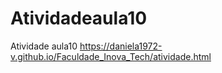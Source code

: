 # Atividadeaula10
 Atividade aula10
 https://daniela1972-v.github.io/Faculdade_Inova_Tech/atividade.html
